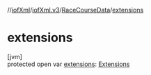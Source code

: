//[iofXml](../../../index.md)/[iofXml.v3](../index.md)/[RaceCourseData](index.md)/[extensions](extensions.md)

# extensions

[jvm]\
protected open var [extensions](extensions.md): [Extensions](../-extensions/index.md)

